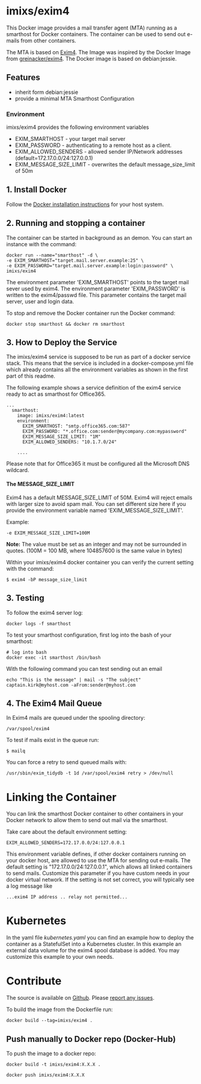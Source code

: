 # imixs/exim4

This Docker image provides a mail transfer agent (MTA) running as a smarthost for Docker containers. The container can be used to send out e-mails from other containers.

The MTA is based on [Exim4](http://www.exim.org/). The Image was inspired by the Docker Image from [greinacker/exim4](https://hub.docker.com/r/greinacker/exim4/).
The Docker image is based on debian:jessie. 


## Features
* inherit form debian:jessie
* provide a minimal MTA Smarthost Configuration

### Environment

imixs/exim4 provides the following environment variables

* EXIM_SMARTHOST - your target mail server 
* EXIM_PASSWORD - authenticating to a remote host as a client.
* EXIM\_ALLOWED\_SENDERS - allowed sender IP/Network addresses (default=172.17.0.0/24:127.0.0.1)
* EXIM\_MESSAGE\_SIZE\_LIMIT - overwrites the default message_size_limit of 50m 



## 1. Install Docker
Follow the [Docker installation instructions](https://docs.docker.com/engine/installation/) for your host system.


## 2. Running and stopping a container
The container can be started in background as an demon. You can start an instance with the command:
    
    docker run --name="smarthost" -d \
	-e EXIM_SMARTHOST="target.mail.server.example:25" \
	-e EXIM_PASSWORD="target.mail.server.example:login:password" \
	imixs/exim4 

The environment parameter 'EXIM_SMARTHOST' points to the target mail sever used by exim4.
The environment parameter 'EXIM_PASSWORD' is written to the exim4/passwd file. This parameter contains the target mail server, user and login data.

To stop and remove the Docker container run the Docker command: 

    docker stop smarthost && docker rm smarthost

## 3. How to Deploy the Service
The imixs/exim4 service is supposed to be run as part of a docker service stack. This means that the service is included in a docker-compose.yml file which already contains all the environment variables as shown in the first part of this readme.

The following example shows a service definition of the exim4 service ready to act as smarthost for Office365.

	...
	  smarthost:
	    image: imixs/exim4:latest
	    environment:
	      EXIM_SMARTHOST: "smtp.office365.com:587"
	      EXIM_PASSWORD: "*.office.com:sender@mycompany.com:mypassword"
	      EXIM_MESSAGE_SIZE_LIMIT: "1M"
	      EXIM_ALLOWED_SENDERS: "10.1.7.0/24"
	   
      	....
      	
Please note that for Office365 it must be configured all the Microsoft DNS wildcard.

#### The MESSAGE\_SIZE\_LIMIT

Exim4 has a default MESSAGE\_SIZE\_LIMIT of 50M. Exim4 will reject emails with larger size to avoid spam mail. You can set different size here if you provide the environment variable named 'EXIM\_MESSAGE\_SIZE\_LIMIT'.

Example:

	-e EXIM_MESSAGE_SIZE_LIMIT=100M 

**Note:** The value must be set as an integer and may not be surrounded in quotes. (100M = 100 MB, where 104857600 is the same value in bytes)

Within your imixs/exim4 docker container you can verify the current setting with the command:

	$ exim4 -bP message_size_limit 

## 3. Testing

To follow the exim4 server log: 

    docker logs -f smarthost
    
To test your smarthost configuration, first log into the bash of your smarthost:

	# log into bash
	docker exec -it smarthost /bin/bash	
	
With the following command you can test sending out an email

    echo "This is the message" | mail -s "The subject" captain.kirk@myhost.com -aFrom:sender@myhost.com
    
## 4. The Exim4 Mail Queue

In Exim4 mails are queued under the spooling directory:

	/var/spool/exim4

To test if mails exist in the queue run:

	$ mailq

You can force a retry to send queued mails with:

	/usr/sbin/exim_tidydb -t 1d /var/spool/exim4 retry > /dev/null



# Linking the Container

You can link the smarthost Docker container to other containers in your Docker network to allow them to send out mail via the smarthost.

Take care about the default environment setting: 


	EXIM_ALLOWED_SENDERS=172.17.0.0/24:127.0.0.1
	
This environment variable defines, if other docker containers running on your docker host, are allowed to use the MTA for sending out e-mails. The default setting is "172.17.0.0/24:127.0.0.1", which allows all linked containers to send mails. Customize this parameter if you have custom needs in your docker virtual network. If the setting is not set correct, you will typically see a log message like 

	...exim4 IP address .. relay not permitted...



# Kubernetes

In the yaml file *kubernetes.yaml* you can find an example how to deploy the container as a StatefulSet into a Kubernetes cluster. 
In this example an external data volume for the exim4 spool database is added. You may customize this example to your own needs. 
     
# Contribute

The source is available on [Github](https://github.com/imixs/imixs-docker). Please [report any issues](https://github.com/imixs/imixs-docker/issues).

To build the image from the Dockerfile run: 

    docker build --tag=imixs/exim4 .

## Push manually to Docker repo (Docker-Hub)

To push the image to a docker repo: 


	docker build -t imixs/exim4:X.X.X .
	
	docker push imixs/exim4:X.X.X 